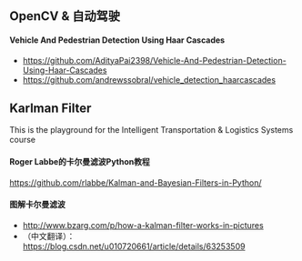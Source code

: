 
## OpenCV & 自动驾驶
#### Vehicle And Pedestrian Detection Using Haar Cascades
* https://github.com/AdityaPai2398/Vehicle-And-Pedestrian-Detection-Using-Haar-Cascades
* https://github.com/andrewssobral/vehicle_detection_haarcascades

## Karlman Filter
This is the playground for the Intelligent Transportation &amp; Logistics Systems course

#### Roger Labbe的卡尔曼滤波Python教程
https://github.com/rlabbe/Kalman-and-Bayesian-Filters-in-Python/

#### 图解卡尔曼滤波
* http://www.bzarg.com/p/how-a-kalman-filter-works-in-pictures
* （中文翻译）：https://blog.csdn.net/u010720661/article/details/63253509

